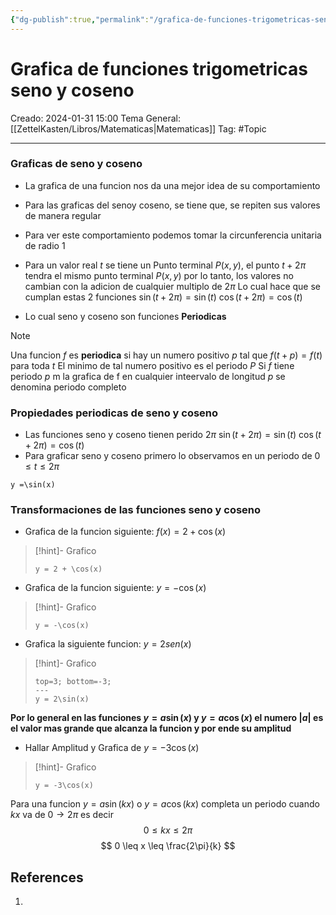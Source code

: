 ```yaml
---
{"dg-publish":true,"permalink":"/grafica-de-funciones-trigometricas-seno-y-coseno/"}
---
```



# Grafica de funciones trigometricas seno y coseno
Creado: 2024-01-31 15:00
Tema General:[[ZettelKasten/Libros/Matematicas\|Matematicas]]
Tag: #Topic 


___
### Graficas de seno y coseno
- La grafica de una funcion nos da una mejor idea de su comportamiento
- Para las graficas del senoy coseno, se tiene que, se repiten sus valores de manera regular
- Para ver este comportamiento podemos tomar la circunferencia unitaria de radio $1$

-  Para un valor real $t$ se tiene un Punto terminal $P(x,y)$, el punto $t +2\pi$ tendra el mismo punto terminal $P(x,y)$ por lo tanto, los valores no cambian con la adicion de cualquier multiplo de $2\pi$
	 Lo cual hace que se cumplan estas 2 funciones 
	 $\sin(t+2\pi) = \sin(t)$ 
	 $\cos(t+2\pi) = \cos(t)$
-  Lo cual seno y coseno son funciones **Periodicas**
>[!note] 
>Una funcion $f$ es **periodica** si hay un numero positivo $p$ tal que $f(t + p)=f(t)$ para toda $t$
>El minimo de tal numero positivo es el periodo $P$
>Si $f$ tiene periodo $p$ m la grafica de f en cualquier inteervalo de longitud $p$ se denomina periodo completo

### Propiedades periodicas de seno y coseno
- Las funciones seno y coseno tienen perido $2\pi$
	 $\sin(t+2\pi) = \sin(t)$ 
	 $\cos(t+2\pi) = \cos(t)$
- Para graficar seno y coseno primero lo observamos en un periodo de $0 \leq t \leq 2\pi$
```desmos-graph
y =\sin(x)
```
### Transformaciones de las funciones seno y coseno

- Grafica de la funcion siguiente:
	$f(x) = 2+\cos(x)$
> [!hint]- Grafico
> ```desmos-graph
> y = 2 + \cos(x)
>```
- Grafica de la funcion siguiente:
	$y = -\cos(x)$
>[!hint]- Grafico
>```desmos-graph
>y = -\cos(x)
>``` 
- Grafica la siguiente funcion:
	$y = 2sen(x)$
>[!hint]- Grafico
>```desmos-graph
>top=3; bottom=-3;
>---
>y = 2\sin(x)
>```

**Por lo general en las funciones $y = a\sin(x)$  y $y=a\cos(x)$ el numero $|a|$ es el valor mas grande que alcanza la funcion y por ende su amplitud**

- Hallar Amplitud y Grafica de $y = -3\cos(x)$
>[!hint]- Grafico
>```desmos-graph
>y = -3\cos(x)
>```

Para una funcion $y = a\sin(kx)$ o $y=a \cos(kx)$ completa un periodo cuando $kx$ va de $0 \to 2\pi$  es decir $$
0 \leq kx \leq 2\pi 
$$
$$
0 \leq x \leq \frac{2\pi}{k}
$$
## References
1.